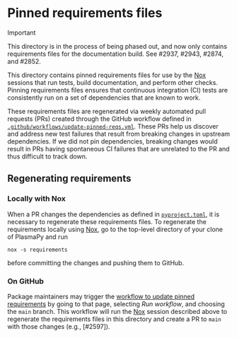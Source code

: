 # Pinned requirements files

[`.github/workflows/update-pinned-reqs.yml`]: ../.github/workflows/update-pinned-reqs.yml
[Nox]: https://nox.thea.codes/en/stable/
[`pyproject.toml`]: https://github.com/PlasmaPy/PlasmaPy/blob/main/pyproject.toml
[workflow to update pinned requirements]: https://github.com/PlasmaPy/PlasmaPy/actions/workflows/update-pinned-reqs.yml

> [!IMPORTANT]
> This directory is in the process of being phased out, and now only
> contains requirements files for the documentation build. See #2937,
> #2943, #2874, and #2852.

This directory contains pinned requirements files for use by the [Nox]
sessions that run tests, build documentation, and perform other
checks. Pinning requirements files ensures that continuous integration
(CI) tests are consistently run on a set of dependencies that are
known to work.

These requirements files are regenerated via weekly automated pull
requests (PRs) created through the GitHub workflow defined in
[`.github/workflows/update-pinned-reqs.yml`]. These PRs help us
discover and address new test failures that result from breaking
changes in upstream dependencies. If we did not pin dependencies,
breaking changes would result in PRs having spontaneous CI failures
that are unrelated to the PR and thus difficult to track down.

## Regenerating requirements

### Locally with Nox

When a PR changes the dependencies as defined in [`pyproject.toml`],
it is necessary to regenerate these requirements files. To regenerate
the requirements locally using [Nox], go to the top-level directory of
your clone of PlasmaPy and run

```console
nox -s requirements
```

before committing the changes and pushing them to GitHub.

### On GitHub

Package maintainers may trigger the [workflow to update pinned
requirements] by going to that page, selecting _Run workflow_, and
choosing the `main` branch. This workflow will run the [Nox] session
described above to regenerate the requirements files in this directory
and create a PR to `main` with those changes (e.g., [#2597]).
